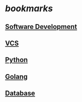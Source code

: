 # *bookmarks*

## [Software Development](../main/software_development.md)
## [VCS](../main/vcs.md)
## [Python](../main/python.md)
## [Golang](../main/golang.md)
## [Database](../main/db.md)
